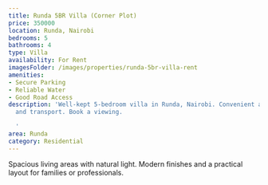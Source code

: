 ```yaml
---
title: Runda 5BR Villa (Corner Plot)
price: 350000
location: Runda, Nairobi
bedrooms: 5
bathrooms: 4
type: Villa
availability: For Rent
imagesFolder: /images/properties/runda-5br-villa-rent
amenities:
- Secure Parking
- Reliable Water
- Good Road Access
description: 'Well-kept 5-bedroom villa in Runda, Nairobi. Convenient access to amenities
  and transport. Book a viewing.

  '
area: Runda
category: Residential
---
```


Spacious living areas with natural light. Modern finishes and a practical layout for families or professionals.
